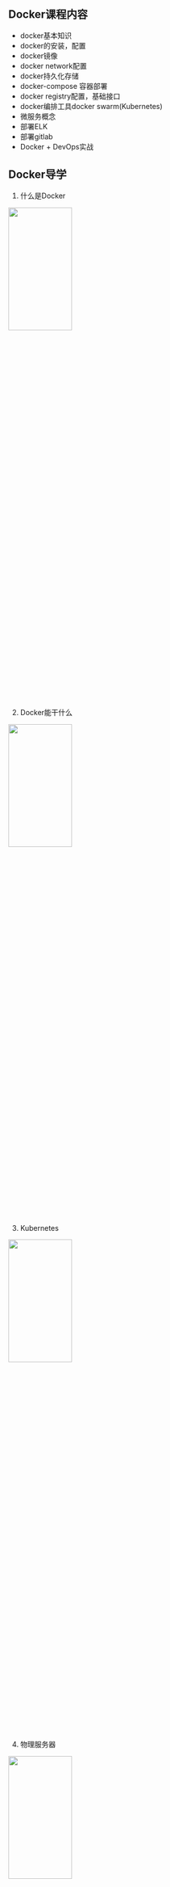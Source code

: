 ## Docker课程内容
* docker基本知识
* docker的安装，配置
* docker镜像
* docker network配置
* docker持久化存储
* docker-compose 容器部署
* docker registry配置，基础接口
* docker编排工具docker swarm(Kubernetes)
* 微服务概念
* 部署ELK
* 部署gitlab
* Docker + DevOps实战

## Docker导学
1. 什么是Docker <br>
<img src="docker-1.png" width="50%" height="25%" />

2. Docker能干什么 <br>
<img src="docker-2.png" width="50%" height="25%" />

3. Kubernetes <br>
<img src="docker-3.png" width="50%" height="25%" />

4. 物理服务器 <br>
<img src="docker-4.png" width="50%" height="25%" />

5. 虚拟化技术 <br>
<img src="docker-5.png" width="50%" height="25%" />
<img src="docker-6.png" width="50%" height="25%" />
<img src="docker-7.png" width="50%" height="25%" />

3. docker <br>
<img src="docker-8.png" width="50%" height="25%" />
<img src="docker-9.png" width="50%" height="25%" />
<img src="docker-10.png" width="50%" height="25%" />

## 安装和使用Docker

```bash
# step 1: 安装必要的一些系统工具
sudo yum install -y yum-utils device-mapper-persistent-data lvm2
# Step 2: 添加软件源信息
sudo yum-config-manager --add-repo http://mirrors.aliyun.com/docker-ce/linux/centos/docker-ce.repo
# Step 3: 更新并安装Docker-CE
sudo yum makecache fast
sudo yum -y install docker-ce

# Step 4: 配置镜像加速器
sudo mkdir -p /etc/docker
sudo tee /etc/docker/daemon.json <<-'EOF'
{
  "registry-mirrors": ["https://x5y5eu8z.mirror.aliyuncs.com"]
}
EOF
sudo systemctl daemon-reload
# Step 5: 设置docker自启动并运行docker
systemctl enable docker
systemctl start docker
```

## docker 基本命令

```bash
# 查看镜像列表
docker images

# 删除镜像
docker rmi

# 启动一个容器
docker run

# 停止一个容器
docker stop

# 运行一个被停止的容器
docker start

# 移除一个容器
docker rm

# 在运行的容器中执行命令
docker exec

# 查看容器运行日志
docker logs

# 查看容器的元数据
docker inspect

```

## 运行一个简单容器
```bash
docker run -d --name nginx -p 80:80 nginx
```
## 挂载卷
```bash
docker volume create nginx_content
docker run -d -v nginx_content:/usr/share/nginx/html -p 80:80 nginx
```

## docker网络

1. bridge
2. host
3. overlay

## 安装docker-compose

```
curl -L  https://github.com/docker/compose/releases/download/1.22.0/docker-compose-Linux-x86_64 -o /usr/local/bin/docker-compose
sudo chmod +x /usr/local/bin/docker-compose
```

## 使用Docker-compose 部署一个简单的wordpress网站
1. 在 /opt/app/wordpress 文件夹下新建docker-compose.yml 文件，内容如下：
```
version: '3'
services:
  wordpress:
    image: wordpress
    ports:
      - 80:80
    depends_on:
      - mysql
    environment:
      WORDPRESS_DB_HOST: mysql
      WORDPRESS_DB_PASSWORD: root
    networks:
      - my-bridge
  mysql:
    image: mysql:5.7
    environment:
      MYSQL_ROOT_PASSWORD: root
      MYSQL_DATABASE: wordpress
    volumes:
      - mysql-data:/var/lib/mysql
    networks:
      - my-bridge
volumes:
  mysql-data:
networks:
  my-bridge:
    driver: bridge
```
2. 在目录下执行
```
docker-compose up -d
```
3. 查看日志
```
docker-compose logs -f
```
4. 重启容器
```
docker-compose restart or docker-compose restart wordpress
```
5. 停止容器
```
docker-compose stop
```
6. 删除容器
```
docker-compose rm
```

## 安装和配置 docker registry

```bash
docker run -d -p 5000:5000 -v /data/docker-registry:/var/lib/registry --restart=always --name registry registry
```
*注意: 使用自己搭建的docker registry需要在docker daemo里添加insecure-registries配置*

## Docker swarm

* 初始化swarm
```
docker swarm init
```

### 查看节点
```
docker node ls
```

### swarm服务

#### 查看服务列表
```
docker service ls
```

#### 创建服务
```
docker service create --name nginx -p 80:80 nginx
```

### 查看服务运行节点
```
docker service ps nginx
```

### 伸缩服务
```
docker service scale nginx=2
```

### 删除服务

```
docker service rm nginx
```

## ELK

<p>
ELK 的全称是 Elasticsearch、Logstash、kibana，是目前最流行的日志采集、转换、存储和查看工具。
</p>
<a href="elk.md">部署ELK的compose编排文件</a>
[我的小窝](http://www.lunarsf.club "我的个人网站")